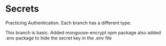 # Secrets
Practicing Authentication.
Each branch has a different type.

This branch is basic.
Added mongoose-encrypt npm package
also added .env package to hide the secret key in the .env file

